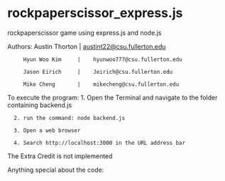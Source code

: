 # rockpaperscissor_express.js
rockpaperscissor game using express.js and node.js

Authors: Austin Thorton   |    austint22@csu.fullerton.edu

         Hyun Woo Kim     |    hyunwoo777@csu.fullerton.edu 
         
         Jason Eirich     |    Jeirich@csu.fullerton.edu  
         
         Mike Cheng       |    mikecheng@csu.fullerton.edu 
         
        
To execute the program:
      1. Open the Terminal and navigate to the folder containing backend.js
      
      2. run the command: node backend.js
      
      3. Open a web browser
      
      4. Search http://localhost:3000 in the URL address bar
      


The Extra Credit is not implemented

Anything special about the code:
